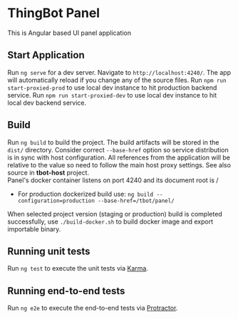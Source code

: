 # ThingBot Panel

This is Angular based UI panel application

## Start Application

Run `ng serve` for a dev server. Navigate to `http://localhost:4240/`. The app will automatically reload if you change any of the source files.
Run `npm run start-proxied-prod` to use local dev instance to hit production backend service.
Run `npm run start-proxied-dev` to use local dev instance to hit local dev backend service.

## Build

Run `ng build` to build the project. The build artifacts will be stored in the `dist/` directory.
Consider correct `--base-href` option so service distribution is in sync with host configuration. All references from the application
will be relative to the value so need to follow the main host proxy settings. See also source in **tbot-host** project.
<br>
Panel's docker container listens on port 4240 and its document root is / 

* For production dockerized build use: `ng build --configuration=production --base-href=/tbot/panel/`

When selected project version (staging or production) build is completed successfully, use `./build-docker.sh` to build docker image
and export importable binary.

## Running unit tests

Run `ng test` to execute the unit tests via [Karma](https://karma-runner.github.io).

## Running end-to-end tests

Run `ng e2e` to execute the end-to-end tests via [Protractor](http://www.protractortest.org/).
